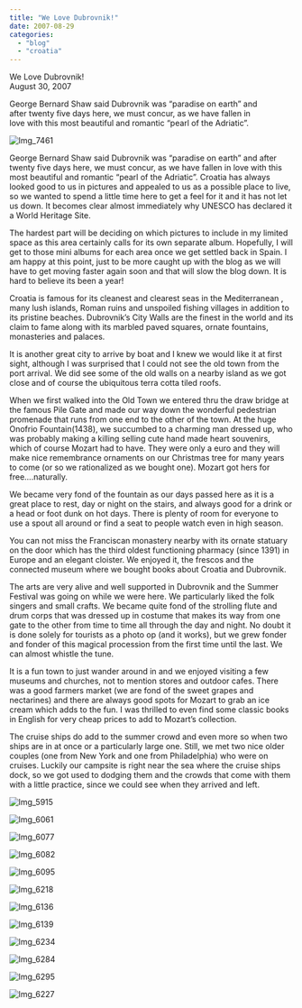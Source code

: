 ```yaml
---
title: "We Love Dubrovnik!"
date: 2007-08-29
categories: 
  - "blog"
  - "croatia"
---
```


We Love Dubrovnik!  
August 30, 2007

George Bernard Shaw said Dubrovnik was “paradise on earth” and  
after twenty five days here, we must concur, as we have fallen in  
love with this most beautiful and romantic “pearl of the Adriatic”.

<!--more-->

![Img_7461](https://pub-ac94b3f306b24c0dba4238943c97f2e1.r2.dev/photos/uncategorized/2008/02/27/img_7461.png)

George Bernard Shaw said Dubrovnik was “paradise on earth” and after twenty five days here, we must concur, as we have fallen in love with this most beautiful and romantic “pearl of the Adriatic”. Croatia has always looked good to us in pictures and appealed to us as a possible place to live, so we wanted to spend a little time here to get a feel for it and it has not let us down. It becomes clear almost immediately why UNESCO has declared it a World Heritage Site.

The hardest part will be deciding on which pictures to include in my limited space as this area certainly calls for its own separate album. Hopefully, I will get to those mini albums for each area once we get settled back in Spain. I am happy at this point, just to be more caught up with the blog as we will have to get moving faster again soon and that will slow the blog down. It is hard to believe its been a year!

Croatia is famous for its cleanest and clearest seas in the Mediterranean , many lush islands, Roman ruins and unspoiled fishing villages in addition to its pristine beaches. Dubrovnik’s City Walls are the finest in the world and its claim to fame along with its marbled paved squares, ornate fountains, monasteries and palaces.

It is another great city to arrive by boat and I knew we would like it at first sight, although I was surprised that I could not see the old town from the port arrival. We did see some of the old walls on a nearby island as we got close and of course the ubiquitous terra cotta tiled roofs.

When we first walked into the Old Town we entered thru the draw bridge at the famous Pile Gate and made our way down the wonderful pedestrian promenade that runs from one end to the other of the town. At the huge Onofrio Fountain(1438), we succumbed to a charming man dressed up, who was probably making a killing selling cute hand made heart souvenirs, which of course Mozart had to have. They were only a euro and they will make nice remembrance ornaments on our Christmas tree for many years to come (or so we rationalized as we bought one). Mozart got hers for free....naturally.

We became very fond of the fountain as our days passed here as it is a great place to rest, day or night on the stairs, and always good for a drink or a head or foot dunk on hot days. There is plenty of room for everyone to use a spout all around or find a seat to people watch even in high season.

You can not miss the Franciscan monastery nearby with its ornate statuary on the door which has the third oldest functioning pharmacy (since 1391) in Europe and an elegant cloister. We enjoyed it, the frescos and the connected museum where we bought books about Croatia and Dubrovnik.

The arts are very alive and well supported in Dubrovnik and the Summer Festival was going on while we were here. We particularly liked the folk singers and small crafts. We became quite fond of the strolling flute and drum corps that was dressed up in costume that makes its way from one gate to the other from time to time all through the day and night. No doubt it is done solely for tourists as a photo op (and it works), but we grew fonder and fonder of this magical procession from the first time until the last. We can almost whistle the tune.

It is a fun town to just wander around in and we enjoyed visiting a few museums and churches, not to mention stores and outdoor cafes. There was a good farmers market (we are fond of the sweet grapes and nectarines) and there are always good spots for Mozart to grab an ice cream which adds to the fun. I was thrilled to even find some classic books in English for very cheap prices to add to Mozart’s collection.

The cruise ships do add to the summer crowd and even more so when two ships are in at once or a particularly large one. Still, we met two nice older couples (one from New York and one from Philadelphia) who were on cruises. Luckily our campsite is right near the sea where the cruise ships dock, so we got used to dodging them and the crowds that come with them with a little practice, since we could see when they arrived and left.

![Img_5915](https://pub-ac94b3f306b24c0dba4238943c97f2e1.r2.dev/photos/uncategorized/2008/02/27/img_5915.png)

![Img_6061](https://pub-ac94b3f306b24c0dba4238943c97f2e1.r2.dev/photos/uncategorized/2008/02/27/img_6061.png)

![Img_6077](https://pub-ac94b3f306b24c0dba4238943c97f2e1.r2.dev/photos/uncategorized/2008/02/27/img_6077.png)

![Img_6082](https://pub-ac94b3f306b24c0dba4238943c97f2e1.r2.dev/photos/uncategorized/2008/02/27/img_6082.png)

![Img_6095](https://pub-ac94b3f306b24c0dba4238943c97f2e1.r2.dev/photos/uncategorized/2008/02/27/img_6095.png)

![Img_6218](https://pub-ac94b3f306b24c0dba4238943c97f2e1.r2.dev/photos/uncategorized/2008/02/27/img_6218.png)

![Img_6136](https://pub-ac94b3f306b24c0dba4238943c97f2e1.r2.dev/photos/uncategorized/2008/02/27/img_6136.png)

![Img_6139](https://pub-ac94b3f306b24c0dba4238943c97f2e1.r2.dev/photos/uncategorized/2008/02/27/img_6139.png)

![Img_6234](https://pub-ac94b3f306b24c0dba4238943c97f2e1.r2.dev/photos/uncategorized/2008/02/27/img_6234.png)

![Img_6284](https://pub-ac94b3f306b24c0dba4238943c97f2e1.r2.dev/photos/uncategorized/2008/02/27/img_6284.png)

![Img_6295](https://pub-ac94b3f306b24c0dba4238943c97f2e1.r2.dev/photos/uncategorized/2008/02/27/img_6295.png)

![Img_6227](https://pub-ac94b3f306b24c0dba4238943c97f2e1.r2.dev/photos/uncategorized/2008/02/27/img_6227.png)
